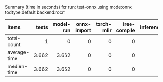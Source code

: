 Summary (time in seconds) for run: test-onnx using mode:onnx todtype:default backend:rocm

| items        |   tests |   model-run |   onnx-import |   torch-mlir |   iree-compile |   inference |
|:-------------|--------:|------------:|--------------:|-------------:|---------------:|------------:|
| total-count  |   1     |       0     |             0 |            0 |              0 |           0 |
| average-time |   3.662 |       3.662 |             0 |            0 |              0 |           0 |
| median-time  |   3.662 |       3.662 |             0 |            0 |              0 |           0 |
